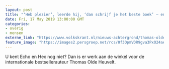 ```yaml
---
layout: post
title: "‘Heb plezier’, leerde hij, ‘dan schrijf je het beste boek’ – en dat lukte"
date: Fri, 17 May 2019 13:00:00 GMT
categories: 
- overig 
- mensen 
externe_link: "https://www.volkskrant.nl/nieuws-achtergrond/thomas-olde-heuvelt-klimmen-en-eenzame-tochten-maken-zijn-voor-mij-meditatieve-bezigheden~b1220078/"
feature_image: "https://images2.persgroep.net/rcs/0f3OpmVDR9gva3PxO24aATJ9Pgk/diocontent/147418120/_crop/1/0/4384/4388/_fill/320/320?appId=93a17a8fd81db0de025c8abd1cca1279&quality=0.85"
---
```


U kent Echo en Hex nog niet? Dan is er werk aan de winkel voor de internationale bestsellerauteur Thomas Olde Heuvelt.
